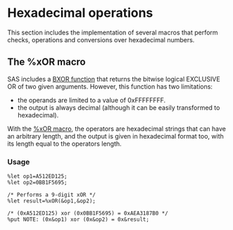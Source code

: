 # Hexadecimal operations

This section includes the implementation of several macros that perform checks, operations and conversions over hexadecimal numbers.

## The %xOR macro

SAS includes a [BXOR function](https://documentation.sas.com/doc/en/vdmmlcdc/8.1/lefunctionsref/p16q5ly3d7dtlen1dkw2v4pctqs4.htm) that returns the bitwise logical EXCLUSIVE OR of two given arguments. However, this function has two limitations:
- the operands are limited to a value of 0xFFFFFFFF.
- the output is always decimal (although it can be easily transformed to hexadecimal).

With the [%xOR macro](https://github.com/AlexBennasar/Crypto-SAS/blob/main/Hexadecimal/XOR.sas), the operators are hexadecimal strings that can have an arbitrary length, and the output is given in hexadecimal format too, with its length equal to the operators length.

### Usage

```SAS
%let op1=A512ED125;
%let op2=0BB1F5695;

/* Performs a 9-digit xOR */
%let result=%xOR(&op1,&op2);

/* (0xA512ED125) xor (0x0BB1F5695) = 0xAEA3187B0 */
%put NOTE: (0x&op1) xor (0x&op2) = 0x&result;
```
